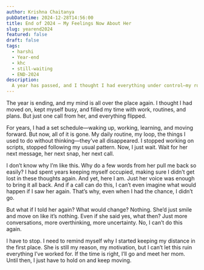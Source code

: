 ```yaml
---
author: Krishna Chaitanya
pubDatetime: 2024-12-28T14:56:00
title: End of 2024 – My Feelings Now About Her
slug: yearend2024
featured: false
draft: false
tags:
  - harshi
  - Year-end 
  - khc
  - still-waiting
  - END-2024
description:
  A year has passed, and I thought I had everything under control—my routine, my focus, my plans. But just one call from her, and everything changed. My schedule is gone, my mind is stuck in the past, and I’m trapped in a loop of waiting. This is me, trying to figure out what I actually need.
---
```

The year is ending, and my mind is all over the place again. I thought I had moved on, kept myself busy, and filled my time with work, routines, and plans. But just one call from her, and everything flipped.

For years, I had a set schedule—waking up, working, learning, and moving forward. But now, all of it is gone. My daily routine, my loop, the things I used to do without thinking—they’ve all disappeared. I stopped working on scripts, stopped following my usual pattern. Now, I just wait. Wait for her next message, her next snap, her next call.

I don’t know why I’m like this. Why do a few words from her pull me back so easily? I had spent years keeping myself occupied, making sure I didn’t get lost in these thoughts again. And yet, here I am. Just her voice was enough to bring it all back. And if a call can do this, I can’t even imagine what would happen if I saw her again. That’s why, even when I had the chance, I didn’t go.

But what if I told her again? What would change? Nothing. She’d just smile and move on like it’s nothing. Even if she said yes, what then? Just more conversations, more overthinking, more uncertainty. No, I can’t do this again.

I have to stop. I need to remind myself why I started keeping my distance in the first place. She is still my reason, my motivation, but I can’t let this ruin everything I’ve worked for. If the time is right, I’ll go and meet her mom. Until then, I just have to hold on and keep moving.